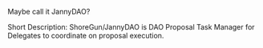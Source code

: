 Maybe call it JannyDAO?

Short Description:
ShoreGun/JannyDAO is DAO Proposal Task Manager for Delegates to coordinate on proposal execution.


